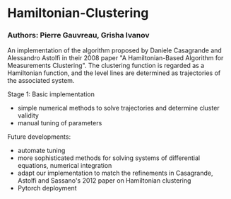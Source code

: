 # Hamiltonian-Clustering

### Authors: Pierre Gauvreau, Grisha Ivanov

An implementation of the algorithm proposed by Daniele Casagrande and Alessandro 
Astolfi in their 2008 paper "A Hamiltonian-Based Algorithm for Measurements 
Clustering". The clustering function is regarded as a Hamiltonian function, 
and the level lines are determined as trajectories of the associated system.

Stage 1: Basic implementation
- simple numerical methods to solve trajectories and determine cluster
validity
- manual tuning of parameters

Future developments:
- automate tuning
- more sophisticated methods for solving systems of differential
equations, numerical integration
- adapt our implementation to match the refinements in Casagrande, Astolfi and 
Sassano's 2012 paper on Hamiltonian clustering
- Pytorch deployment
